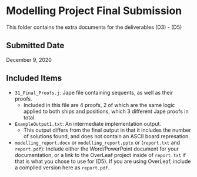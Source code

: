 # Modelling Project Final Submission

This folder contains the extra documents for the deliverables (D3) - (D5)

## Submitted Date

December 9, 2020

## Included Items

* `31_Final_Proofs.j`: Jape file containing sequents, as well as their proofs.
  - Included in this file are 4 proofs, 2 of which are the same logic applied to both ships and positions, which 3 different Jape proofs in total.
* `ExampleOutput1.txt`: An intermediate implementation output.
  - This output differs from the final output in that it includes the number of solutions found, and does not contain an ASCII board represation.
* `modelling_report.docx` or `modelling_report.pptx` or (`report.txt` and `report.pdf`): Include either the Word/PowerPoint document for your documentation, or a link to the OverLeaf project inside of `report.txt` if that is what you chose to use for (D5). If you are using OverLeaf, include a compiled version here as `report.pdf`.
